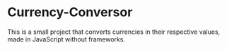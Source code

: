 # Currency-Conversor

This is a small project that converts currencies in their respective values, made in JavaScript without frameworks.
